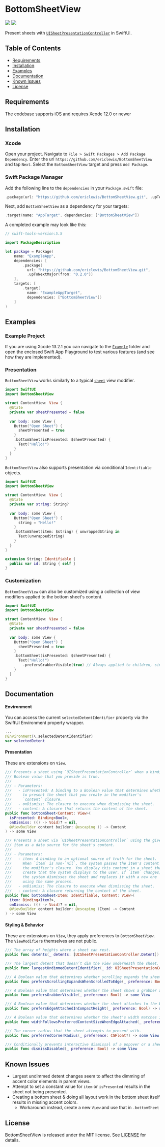 # BottomSheetView

[![](https://img.shields.io/endpoint?url=https%3A%2F%2Fswiftpackageindex.com%2Fapi%2Fpackages%2Fericlewis%2FBottomSheetView%2Fbadge%3Ftype%3Dswift-versions)](https://swiftpackageindex.com/ericlewis/BottomSheetView)
[![](https://img.shields.io/endpoint?url=https%3A%2F%2Fswiftpackageindex.com%2Fapi%2Fpackages%2Fericlewis%2FBottomSheetView%2Fbadge%3Ftype%3Dplatforms)](https://swiftpackageindex.com/ericlewis/BottomSheetView)

Present sheets with [`UISheetPresentationController`](https://developer.apple.com/documentation/uikit/uisheetpresentationcontroller) in SwiftUI.

## Table of Contents
* [Requirements](#requirements)
* [Installation](#installation)
* [Examples](#examples)
* [Documentation](#documentation)
* [Known Issues](#known-issues)
* [License](#license)

## Requirements
The codebase supports iOS and requires Xcode 12.0 or newer

## Installation
### Xcode
Open your project. Navigate to `File > Swift Packages > Add Package Dependency`. Enter the url `https://github.com/ericlewis/BottomSheetView` and tap `Next`.
Select the `BottomSheetView` target and press `Add Package`.

### Swift Package Manager
Add the following line to the `dependencies` in your `Package.swift` file:
```swift
.package(url: "https://github.com/ericlewis/BottomSheetView.git", .upToNextMajor(from: "0.2.0"))
```
Next, add `BottomSheetView` as a dependency for your targets:
```swift
.target(name: "AppTarget", dependencies: ["BottomSheetView"])
```
A completed example may look like this:
```swift
// swift-tools-version:5.5

import PackageDescription

let package = Package(
    name: "ExampleApp",
    dependencies: [
        .package(
          url: "https://github.com/ericlewis/BottomSheetView.git", 
          .upToNextMajor(from: "0.2.0"))
    ],
    targets: [
        .target(
          name: "ExampleAppTarget", 
          dependencies: ["BottomSheetView"])
    ]
)
```

## Examples
### Example Project
If you are using Xcode 13.2.1 you can navigate to the [`Example`](Example) folder and open the enclosed Swift App Playground to test various features (and see how they are implemented).

### Presentation
`BottomSheetView` works similarly to a typical [`sheet`](https://developer.apple.com/documentation/SwiftUI/View/sheet(isPresented:onDismiss:content:)) view modifier.
```swift
import SwiftUI
import BottomSheetView

struct ContentView: View {
  @State
  private var sheetPresented = false
  
  var body: some View {
    Button("Open Sheet") {
      sheetPresented = true
    }
    .bottomSheet(isPresented: $sheetPresented) {
      Text("Hello!")
    }
  }
}
```

`BottomSheetView` also supports presentation via conditional `Identifiable` objects.
```swift
import SwiftUI
import BottomSheetView

struct ContentView: View {
  @State
  private var string: String?
  
  var body: some View {
    Button("Open Sheet") {
      string = "Hello!"
    }
    .bottomSheet(item: $string) { unwrappedString in
      Text(unwrappedString)
    }
  }
}

extension String: Identifiable {
  public var id: String { self }
}
```

### Customization
`BottomSheetView` can also be customized using a collection of view modifiers applied to the bottom sheet's content.
```swift
import SwiftUI
import BottomSheetView

struct ContentView: View {
  @State
  private var sheetPresented = false
  
  var body: some View {
    Button("Open Sheet") {
      sheetPresented = true
    }
    .bottomSheet(isPresented: $sheetPresented) {
      Text("Hello!")
        .prefersGrabberVisible(true) // Always applied to children, similar to navigation views.
    }
  }
}
```

## Documentation
#### Environment
You can access the current `selectedDetentIdentifier` property via the SwiftUI Environment property wrapper.
```swift
...
@Environment(\.selectedDetentIdentifier)
var selectedDetent
```

#### Presentation
These are extensions on `View`.

```swift
/// Presents a sheet using `UISheetPresentationController` when a binding to a
/// Boolean value that you provide is true.
///
/// - Parameters:
///   - isPresented: A binding to a Boolean value that determines whether
///     to present the sheet that you create in the modifier's
///     `content` closure.
///   - onDismiss: The closure to execute when dismissing the sheet.
///   - content: A closure that returns the content of the sheet.
public func bottomSheet<Content: View>(
  isPresented: Binding<Bool>,
  onDismiss: (() -> Void)? = nil,
  @ViewBuilder content builder: @escaping () -> Content
) -> some View
```

```swift
/// Presents a sheet via `UISheetPresentationController` using the given
/// item as a data source for the sheet's content.
///
/// - Parameters:
///   - item: A binding to an optional source of truth for the sheet.
///     When `item` is non-`nil`, the system passes the item's content to
///     the modifier's closure. You display this content in a sheet that you
///     create that the system displays to the user. If `item` changes,
///     the system dismisses the sheet and replaces it with a new one
///     using the same process.
///   - onDismiss: The closure to execute when dismissing the sheet.
///   - content: A closure returning the content of the sheet.
public func bottomSheet<Item: Identifiable, Content: View>(
  item: Binding<Item?>,
  onDismiss: (() -> Void)? = nil,
  @ViewBuilder content builder: @escaping (Item) -> Content
) -> some View
```

#### Styling & Behavior
These are extensions on `View`, they apply preferences to `BottomSheetView`. The `ViewModifier`s themselves are not public.

```swift
/// The array of heights where a sheet can rest.
public func detents(_ detents: [UISheetPresentationController.Detent]) -> some View
```

```swift
/// The largest detent that doesn’t dim the view underneath the sheet.
public func largestUndimmedDetentIdentifier(_ id: UISheetPresentationController.Detent.Identifier?) -> some View 
```

```swift
/// A Boolean value that determines whether scrolling expands the sheet to a larger detent.
public func prefersScrollingExpandsWhenScrolledToEdge(_ preference: Bool) -> some View 
```

```swift
/// A Boolean value that determines whether the sheet shows a grabber at the top.
public func prefersGrabberVisible(_ preference: Bool) -> some View
```

```swift
/// A Boolean value that determines whether the sheet attaches to the bottom edge of the screen in a compact-height size class.
public func prefersEdgeAttachedInCompactHeight(_ preference: Bool) -> some View
```

```swift
/// A Boolean value that determines whether the sheet's width matches its view controller's preferred content size.
public func widthFollowsPreferredContentSizeWhenEdgeAttached(_ preference: Bool) -> some View
```

```swift
/// The corner radius that the sheet attempts to present with.
public func preferredCornerRadius(_ preference: CGFloat?) -> some View
```

```swift
/// Conditionally prevents interactive dismissal of a popover or a sheet.
public func dismissDisabled(_ preference: Bool) -> some View
```

## Known Issues
- Largest undimmed detent changes seem to affect the dimming of accent color elements in parent views.
- Attempt to set a constant value for `item` or `isPresented` results in the sheet not being presented.
- Creating a bottom sheet & doing all layout work in the bottom sheet itself results in missing accent colors.
  - Workaround: instead, create a new `View` and use that in `.bottomSheet`

## License
BottomSheetView is released under the MIT license. See [LICENSE](LICENSE.md) for details.
